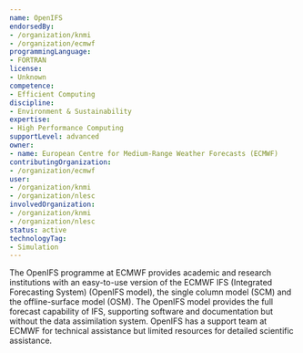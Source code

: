 ```yaml
---
name: OpenIFS
endorsedBy:
- /organization/knmi
- /organization/ecmwf
programmingLanguage:
- FORTRAN
license:
- Unknown
competence:
- Efficient Computing
discipline:
- Environment & Sustainability
expertise:
- High Performance Computing
supportLevel: advanced
owner:
- name: European Centre for Medium-Range Weather Forecasts (ECMWF)
contributingOrganization:
- /organization/ecmwf
user:
- /organization/knmi
- /organization/nlesc
involvedOrganization:
- /organization/knmi
- /organization/nlesc
status: active
technologyTag:
- Simulation
---
```

The OpenIFS programme at ECMWF provides academic and research institutions with an easy-to-use version of the ECMWF IFS (Integrated Forecasting System) (OpenIFS model), the single column model (SCM) and the offline-surface model (OSM). The OpenIFS model provides the full forecast capability of IFS, supporting software and documentation but without the data assimilation system. OpenIFS has a support team at ECMWF for technical assistance but limited resources for detailed scientific assistance.
